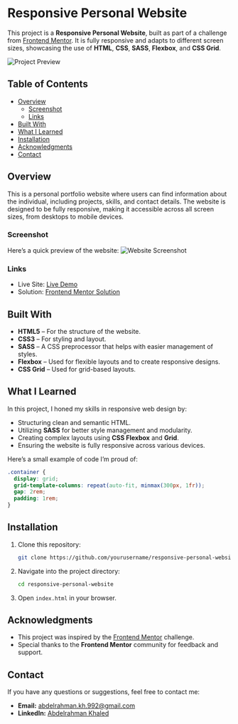 # Responsive Personal Website

This project is a **Responsive Personal Website**, built as part of a challenge from [Frontend Mentor](https://www.frontendmentor.io/). It is fully responsive and adapts to different screen sizes, showcasing the use of **HTML**, **CSS**, **SASS**, **Flexbox**, and **CSS Grid**.

![Project Preview](link-to-screenshot)

## Table of Contents
- [Overview](#overview)
  - [Screenshot](#screenshot)
  - [Links](#links)
- [Built With](#built-with)
- [What I Learned](#what-i-learned)
- [Installation](#installation)
- [Acknowledgments](#acknowledgments)
- [Contact](#contact)

## Overview

This is a personal portfolio website where users can find information about the individual, including projects, skills, and contact details. The website is designed to be fully responsive, making it accessible across all screen sizes, from desktops to mobile devices.

### Screenshot

Here’s a quick preview of the website:
![Website Screenshot](link-to-screenshot)

### Links
- Live Site: [Live Demo](link-to-your-live-demo)
- Solution: [Frontend Mentor Solution](link-to-solution)

## Built With

- **HTML5** – For the structure of the website.
- **CSS3** – For styling and layout.
- **SASS** – A CSS preprocessor that helps with easier management of styles.
- **Flexbox** – Used for flexible layouts and to create responsive designs.
- **CSS Grid** – Used for grid-based layouts.

## What I Learned

In this project, I honed my skills in responsive web design by:
- Structuring clean and semantic HTML.
- Utilizing **SASS** for better style management and modularity.
- Creating complex layouts using **CSS Flexbox** and **Grid**.
- Ensuring the website is fully responsive across various devices.

Here’s a small example of code I’m proud of:
```scss
.container {
  display: grid;
  grid-template-columns: repeat(auto-fit, minmax(300px, 1fr));
  gap: 2rem;
  padding: 1rem;
}
```

## Installation

1. Clone this repository:
   ```bash
   git clone https://github.com/yourusername/responsive-personal-website.git
   ```

2. Navigate into the project directory:
   ```bash
   cd responsive-personal-website
   ```

3. Open `index.html` in your browser.

## Acknowledgments

- This project was inspired by the [Frontend Mentor](https://www.frontendmentor.io/) challenge.
- Special thanks to the **Frontend Mentor** community for feedback and support.

## Contact

If you have any questions or suggestions, feel free to contact me:

- **Email:** abdelrahman.kh.992@gmail.com
- **LinkedIn:** [Abdelrahman Khaled](https://www.linkedin.com/in/abdelrahman-khaled-eliwa/)
